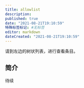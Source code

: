 ```yaml
---
title: allowlist
description:
published: true
date: "2021-08-21T19:10:59"
特殊标签标记: #无标签
editor: markdown
dateCreated: "2021-08-21T19:10:59"
---
```


请到左边的树状列表，进行查看条目。

## 简介

待续
